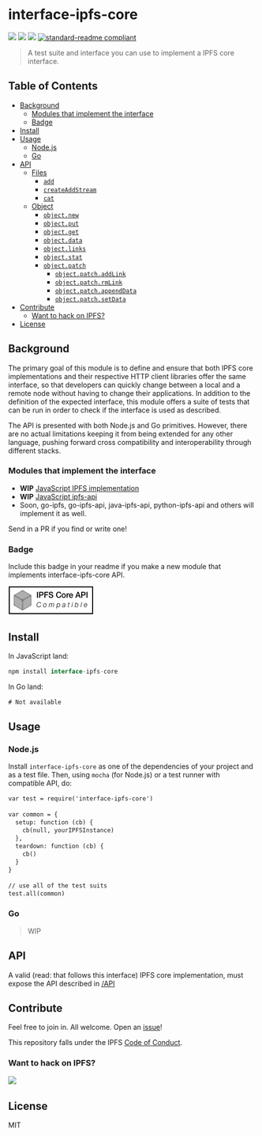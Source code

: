 # interface-ipfs-core

[![](https://img.shields.io/badge/made%20by-Protocol%20Labs-blue.svg?style=flat-square)](http://ipn.io)
[![](https://img.shields.io/badge/freenode-%23ipfs-blue.svg?style=flat-square)](http://webchat.freenode.net/?channels=%23ipfs)
[![](https://img.shields.io/badge/project-IPFS-blue.svg?style=flat-square)](http://ipfs.io/)
[![standard-readme compliant](https://img.shields.io/badge/standard--readme-OK-green.svg?style=flat-square)](https://github.com/RichardLitt/standard-readme)

> A test suite and interface you can use to implement a IPFS core interface.

## Table of Contents

- [Background](#background)
  - [Modules that implement the interface](#modules-that-implement-the-interface)
  - [Badge](#badge)
- [Install](#install)
- [Usage](#usage)
  - [Node.js](#nodejs)
  - [Go](#go)
- [API](#api)
  - [Files](/API/files)
    - [`add`](/API/files#add)
    - [`createAddStream`](/files#createaddstream)
    - [`cat`](/API/files#cat)
  - [Object](/API/object)
    - [`object.new`](/API/object#objectnew)
    - [`object.put`](/API/object#objectput)
    - [`object.get`](/API/object#objectget)
    - [`object.data`](/API/object#objectdata)
    - [`object.links`](/API/object#objectlinks)
    - [`object.stat`](/API/object#objectstat)
    - [`object.patch`](/API/object#objectpatch)
      - [`object.patch.addLink`](/API/object#objectpatchaddlink)
      - [`object.patch.rmLink`](/API/object#objectpatchrmlink)
      - [`object.patch.appendData`](/API/object#objectpatchappenddata)
      - [`object.patch.setData`](/API/object#objectpatchsetdata)
- [Contribute](#contribute)
  - [Want to hack on IPFS?](#want-to-hack-on-ipfs)
- [License](#license)

## Background

The primary goal of this module is to define and ensure that both IPFS core implementations and their respective HTTP client libraries offer the same interface, so that developers can quickly change between a local and a remote node without having to change their applications. In addition to the definition of the expected interface, this module offers a suite of tests that can be run in order to check if the interface is used as described.

The API is presented with both Node.js and Go primitives. However, there are no actual limitations keeping it from being extended for any other language, pushing forward cross compatibility and interoperability through different stacks.

### Modules that implement the interface

- **WIP** [JavaScript IPFS implementation](https://github.com/ipfs/js-ipfs)
- **WIP** [JavaScript ipfs-api](https://github.com/ipfs/js-ipfs-api)
- Soon, go-ipfs, go-ipfs-api, java-ipfs-api, python-ipfs-api and others will implement it as well.

Send in a PR if you find or write one!

### Badge

Include this badge in your readme if you make a new module that implements
interface-ipfs-core API.

![](/img/badge.png)

## Install

In JavaScript land:
```js
npm install interface-ipfs-core
```

In Go land:

```go
# Not available
```

## Usage

### Node.js

Install `interface-ipfs-core` as one of the dependencies of your project and as a test file. Then, using `mocha` (for Node.js) or a test runner with compatible API, do:

```
var test = require('interface-ipfs-core')

var common = {
  setup: function (cb) {
    cb(null, yourIPFSInstance)
  },
  teardown: function (cb) {
    cb()
  }
}

// use all of the test suits
test.all(common)
```

### Go

> WIP

## API

A valid (read: that follows this interface) IPFS core implementation, must expose the API described in [/API](/API)

## Contribute

Feel free to join in. All welcome. Open an [issue](https://github.com/ipfs/interface-ipfs-core/issues)!

This repository falls under the IPFS [Code of Conduct](https://github.com/ipfs/community/blob/master/code-of-conduct.md).

### Want to hack on IPFS?

[![](https://cdn.rawgit.com/jbenet/contribute-ipfs-gif/master/img/contribute.gif)](https://github.com/ipfs/community/blob/master/contributing.md)

## License

MIT
